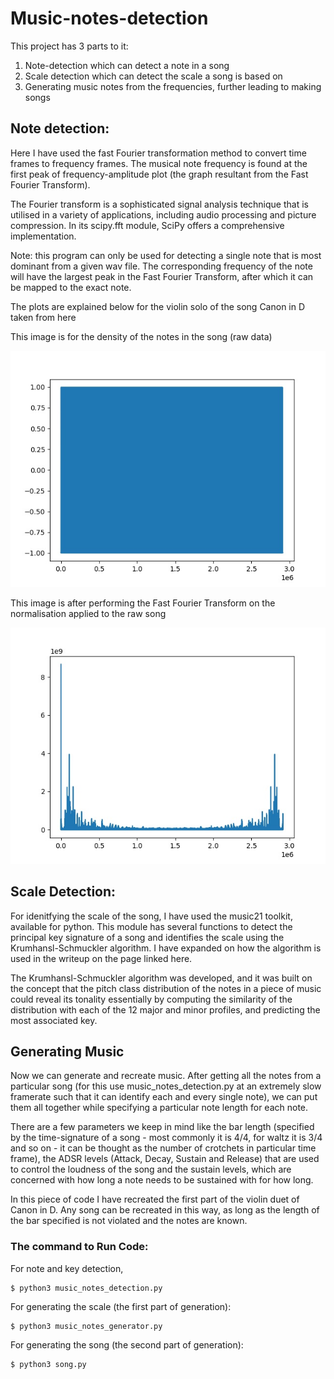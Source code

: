 # Music-notes-detection
This project has 3 parts to it:
1. Note-detection which can detect a note in a song
2. Scale detection which can detect the scale a song is based on
3. Generating music notes from the frequencies, further leading to making songs

## Note detection:

Here I have used the fast Fourier transformation method to convert time frames to frequency frames. 
The musical note frequency is found at the first peak of frequency-amplitude plot (the graph resultant from the Fast Fourier Transform).

The Fourier transform is a sophisticated signal analysis technique that is utilised in a variety of applications, including audio processing and picture compression. In its scipy.fft module, SciPy offers a comprehensive implementation.

Note: this program can only be used for detecting a single note that is most dominant from a given wav file. The corresponding frequency of the note will have the largest peak in the Fast Fourier Transform, after which it can be mapped to the exact note. 

The plots are explained below for the violin solo of the song Canon in D taken from here

This image is for the density of the notes in the song (raw data)

![soundplot](img/soundplot_canonviolin.jpg)

This image is after performing the Fast Fourier Transform on the normalisation applied to the raw song

![FFT](img/fourier_canonviolin.jpg)

## Scale Detection:

For idenitfying the scale of the song, I have used the music21 toolkit, available for python. This module has several functions to detect the principal key signature of a song and identifies the scale using the Krumhansl-Schmuckler algorithm. I have expanded on how the algorithm is used in the writeup on the page linked here.

The Krumhansl-Schmuckler algorithm was developed, and it was built on the concept that the pitch class distribution of the notes in a piece of music could reveal its tonality essentially by computing the similarity of the distribution with each of the 12 major and minor profiles, and predicting the most associated key.

## Generating Music

Now we can generate and recreate music. After getting all the notes from a particular song (for this use music_notes_detection.py at an extremely slow framerate such that it can identify each and every single note), we can put them all together while specifying a particular note length for each note.

There are a few parameters we keep in mind like the bar length (specified by the time-signature of a song - most commonly it is 4/4, for waltz it is 3/4 and so on - it can be thought as the number of crotchets in particular time frame), the ADSR levels (Attack, Decay, Sustain and Release) that are used to control the loudness of the song and the sustain levels, which are concerned with how long a note needs to be sustained with for how long.

In this piece of code I have recreated the first part of the violin duet of Canon in D. Any song can be recreated in this way, as long as the length of the bar specified is not violated and the notes are known.

### The command to Run Code: 

For note and key detection,
```
$ python3 music_notes_detection.py
```

For generating the scale (the first part of generation):
```
$ python3 music_notes_generator.py
```

For generating the song (the second part of generation):
```
$ python3 song.py
```


